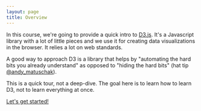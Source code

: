 ```yaml
---
layout: page
title: Overview
---
```


In this course, we're going to provide a quick intro to
[D3.js](http://d3js.org/). It's a Javascript library with a lot of little pieces
and we use it for creating data visualizations in the browser. It relies a lot
on web standards.

A good way to approach D3 is a library that helps by
"automating the hard bits you already understand" as opposed to "hiding the hard
bits" (hat tip [@andy_matuschak](https://twitter.com/andy_matuschak/status/365547794129358849)).

This is a quick tour, not a deep-dive. The goal here is to learn how to
learn D3, not to learn everything at once.

<a href="web-standards/" class="giant-button">Let's get started!</a>
